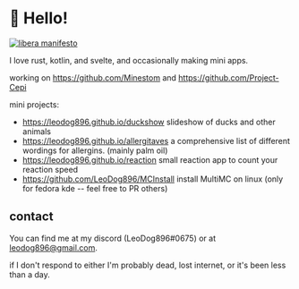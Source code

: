 # 👋 Hello!
[![libera manifesto](https://img.shields.io/badge/libera-manifesto-lightgrey.svg)](https://liberamanifesto.com)

I love rust, kotlin, and svelte, and occasionally making mini apps.

working on https://github.com/Minestom and https://github.com/Project-Cepi

mini projects:
- https://leodog896.github.io/duckshow slideshow of ducks and other animals
- https://leodog896.github.io/allergitaves a comprehensive list of different wordings for allergins. (mainly palm oil) 
- https://leodog896.github.io/reaction small reaction app to count your reaction speed
- https://github.com/LeoDog896/MCInstall install MultiMC on linux (only for fedora kde -- feel free to PR others)

## contact

You can find me at my discord (LeoDog896#0675)
or at leodog896@gmail.com.

if I don't respond to either I'm probably dead, lost internet, or it's been less than a day.
